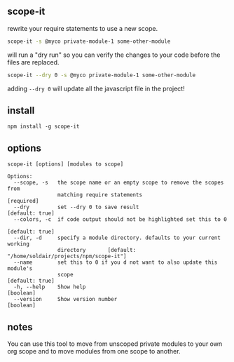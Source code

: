 
scope-it
--------

rewrite your require statements to use a new scope.

```sh
scope-it -s @myco private-module-1 some-other-module 
```
will run a "dry run" so you can verify the changes to your code before the files are replaced.

```sh
scope-it --dry 0 -s @myco private-module-1 some-other-module 
```
adding `--dry 0` will update all the javascript file in the project!

## install

```
npm install -g scope-it
```

## options

```
scope-it [options] [modules to scope]

Options:
  --scope, -s   the scope name or an empty scope to remove the scopes from
                matching require statements                           [required]
  --dry         set --dry 0 to save result                       [default: true]
  --colors, -c  if code output should not be highlighted set this to 0
                                                                 [default: true]
  --dir, -d     specify a module directory. defaults to your current working
                directory       [default: "/home/soldair/projects/npm/scope-it"]
  --name        set this to 0 if you d not want to also update this module's
                scope                                            [default: true]
  -h, --help    Show help                                              [boolean]
  --version     Show version number                                    [boolean]

```

## notes
  
You can use this tool to move from unscoped private modules to your own org scope and to move modules from one scope to another.

